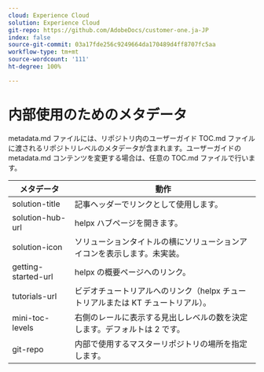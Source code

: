 ```yaml
---
cloud: Experience Cloud
solution: Experience Cloud
git-repo: https://github.com/AdobeDocs/customer-one.ja-JP
index: false
source-git-commit: 03a17fde256c9249664da170489d4ff8707fc5aa
workflow-type: tm+mt
source-wordcount: '111'
ht-degree: 100%

---
```



# 内部使用のためのメタデータ

metadata.md ファイルには、リポジトリ内のユーザーガイド TOC.md ファイルに渡されるリポジトリレベルのメタデータが含まれます。ユーザーガイドの metadata.md コンテンツを変更する場合は、任意の TOC.md ファイルで行います。

| メタデータ | 動作 |
|--- |--- |
| solution-title | 記事ヘッダーでリンクとして使用します。 |
| solution-hub-url | helpx ハブページを開きます。 |
| solution-icon | ソリューションタイトルの横にソリューションアイコンを表示します。未実装。 |
| getting-started-url | helpx の概要ページへのリンク。 |
| tutorials-url | ビデオチュートリアルへのリンク（helpx チュートリアルまたは KT チュートリアル）。 |
| mini-toc-levels | 右側のレールに表示する見出しレベルの数を決定します。デフォルトは 2 です。 |
| git-repo | 内部で使用するマスターリポジトリの場所を指定します。 |
